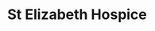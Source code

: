 ---
title: "St Elizabeth Hospice"
url: /great-yarmouth/st-elizabeth-hospice/
shop: Gebrauchtwaren
---